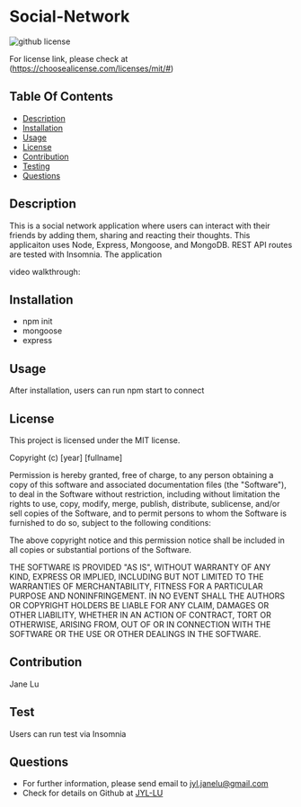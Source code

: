 # Social-Network

![github license](https://img.shields.io/badge/license-MIT-blueviolet.png)

For license link, please check at (https://choosealicense.com/licenses/mit/#)

## Table Of Contents

- [Description](#description)
- [Installation](#installation)
- [Usage](#usage)
- [License](#license)
- [Contribution](#contribution)
- [Testing](#testing)
- [Questions](#questions)

## Description

This is a social network application where users can interact with their friends by adding them, sharing and reacting their thoughts. This applicaiton uses Node, Express, Mongoose, and MongoDB. REST API routes are tested with Insomnia. The application

video walkthrough:

## Installation

- npm init
- mongoose
- express

## Usage

After installation, users can run npm start to connect

## License

This project is licensed under the MIT license.

Copyright (c) [year] [fullname]

Permission is hereby granted, free of charge, to any person obtaining a copy
of this software and associated documentation files (the "Software"), to deal
in the Software without restriction, including without limitation the rights
to use, copy, modify, merge, publish, distribute, sublicense, and/or sell
copies of the Software, and to permit persons to whom the Software is
furnished to do so, subject to the following conditions:

The above copyright notice and this permission notice shall be included in all
copies or substantial portions of the Software.

THE SOFTWARE IS PROVIDED "AS IS", WITHOUT WARRANTY OF ANY KIND, EXPRESS OR
IMPLIED, INCLUDING BUT NOT LIMITED TO THE WARRANTIES OF MERCHANTABILITY,
FITNESS FOR A PARTICULAR PURPOSE AND NONINFRINGEMENT. IN NO EVENT SHALL THE
AUTHORS OR COPYRIGHT HOLDERS BE LIABLE FOR ANY CLAIM, DAMAGES OR OTHER
LIABILITY, WHETHER IN AN ACTION OF CONTRACT, TORT OR OTHERWISE, ARISING FROM,
OUT OF OR IN CONNECTION WITH THE SOFTWARE OR THE USE OR OTHER DEALINGS IN THE
SOFTWARE.

## Contribution

Jane Lu

## Test

Users can run test via Insomnia

## Questions

- For further information, please send email to jyl.janelu@gmail.com
- Check for details on Github at [JYL-LU](https://github.com/JYL-LU)
